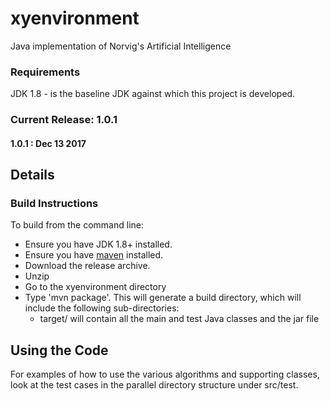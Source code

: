 # xyenvironment
Java implementation of Norvig's Artificial Intelligence

### Requirements
JDK 1.8 - is the baseline JDK against which this project is developed.

### Current Release: 1.0.1
#### 1.0.1 : Dec 13 2017
 
## Details

### Build Instructions
To build from the command line:
* Ensure you have JDK 1.8+ installed.
* Ensure you have [maven](http://maven.apache.org/) installed.
* Download the release archive.
* Unzip
* Go to the xyenvironment directory
* Type 'mvn package'. This will generate a build directory, which will include the following sub-directories:
  * target/ will contain all the main and test Java classes and the jar file

## Using the Code

For examples of how to use the various algorithms and supporting classes, look at the test cases in the parallel directory structure under src/test.



